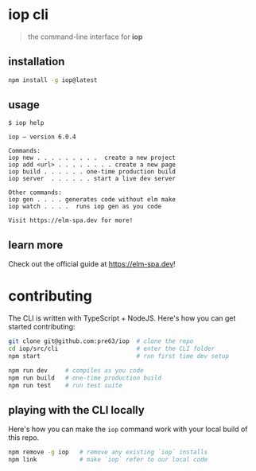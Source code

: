 # iop cli
> the command-line interface for __iop__

## installation

```bash
npm install -g iop@latest
```

## usage

```
$ iop help
```
```
iop – version 6.0.4

Commands:
iop new . . . . . . . . .  create a new project
iop add <url> . . . . . . . . create a new page
iop build . . . . . . one-time production build
iop server  . . . . . . start a live dev server

Other commands:
iop gen . . . . generates code without elm make
iop watch . . . .  runs iop gen as you code

Visit https://elm-spa.dev for more!
```

## learn more

Check out the official guide at https://elm-spa.dev!

# contributing

The CLI is written with TypeScript + NodeJS. Here's how you can get started contributing:

```bash
git clone git@github.com:pre63/iop  # clone the repo
cd iop/src/cli                      # enter the CLI folder
npm start                           # run first time dev setup
```

```bash
npm run dev     # compiles as you code
npm run build   # one-time production build
npm run test    # run test suite
```

## playing with the CLI locally

Here's how you can make the `iop` command work with your local build of this
repo.

```bash
npm remove -g iop   # remove any existing `iop` installs
npm link            # make `iop` refer to our local code
```